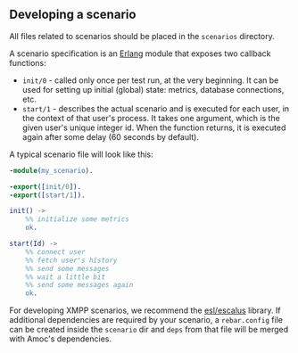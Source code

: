 ## Developing a scenario

All files related to scenarios should be placed in the `scenarios` directory.

A scenario specification is an [Erlang](http://www.erlang.org/) module that
exposes two callback functions:
- ``init/0`` - called only once per test run, at the very beginning.
It can be used for setting up initial (global) state: metrics, database
connections, etc.
- ``start/1`` - describes the actual scenario and is executed for
each user, in the context of that user's process. It takes one argument, which is the given user's unique integer id. When the function returns, it is executed again after some delay (60 seconds by default). 

A typical scenario file will look like this:

```erlang
-module(my_scenario).

-export([init/0]).
-export([start/1]).

init() ->
    %% initialize some metrics
    ok.

start(Id) ->
    %% connect user
    %% fetch user's history
    %% send some messages
    %% wait a little bit
    %% send some messages again
    ok.
```

For developing XMPP scenarios, we recommend the
[esl/escalus](https://github.com/esl/escalus) library. If additional dependencies are required by your scenario, a `rebar.config` file can be created inside the `scenario` dir and `deps` from that file will be merged with Amoc's dependencies.
